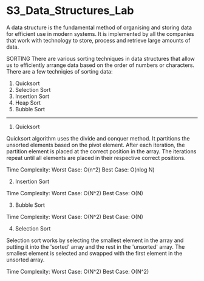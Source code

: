 # S3_Data_Structures_Lab

A data structure is the fundamental method of organising and storing data for efficient use in modern systems. It is implemented by all the companies that work with technology to store, process and retrieve large amounts of data.

SORTING
There are various sorting techniques in data structures that allow us to efficiently arrange data based on the order of numbers or characters.
There are a few techniqies of sorting data:
1. Quicksort
2. Selection Sort 
3. Insertion Sort
4. Heap Sort
5. Bubble Sort

---------------------------------------------------------------------------------------------------------------------------------------------

1. Quicksort

Quicksort algorithm uses the divide and conquer method. It partitions the unsorted elements based on the pivot element. After each iteration,
the partition element is placed at the correct position in the array. The iterations repeat until all elements are placed in their respective correct positions. 

Time Complexity: 
Worst Case: O(n^2)
Best Case: O(nlog N)

2. Insertion Sort

Time Complexity:
Worst Case: O(N^2)
Best Case: O(N)

3. Bubble Sort

Time Complexity:
Worst Case: O(N^2)
Best Case: O(N)

4. Selection Sort

Selection sort works by selecting the smallest element in the array and putting it into the 'sorted' array and the rest in the 'unsorted' array. The smallest element is selected and swapped with the first element in the unsorted array.

Time Complexity:
Worst Case: O(N^2)
Best Case: O(N^2)


